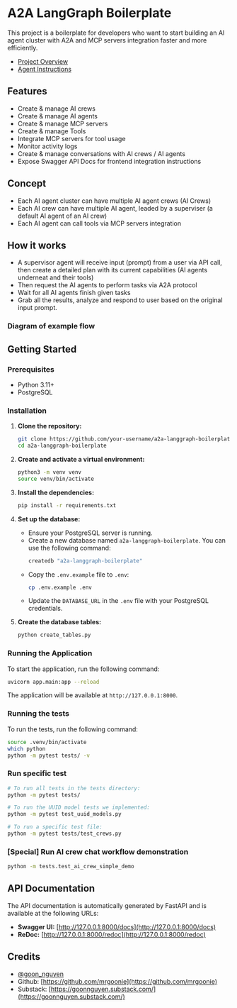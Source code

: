 # A2A LangGraph Boilerplate

This project is a boilerplate for developers who want to start building an AI agent cluster with A2A and MCP servers integration faster and more efficiently.

- [Project Overview](PROJECT_OVERVIEW.md)
- [Agent Instructions](AGENT_INSTRUCTIONS.md)

## Features

*   Create & manage AI crews
*   Create & manage AI agents
*   Create & manage MCP servers
*   Create & manage Tools
*   Integrate MCP servers for tool usage
*   Monitor activity logs
*   Create & manage conversations with AI crews / AI agents
*   Expose Swagger API Docs for frontend integration instructions

## Concept
* Each AI agent cluster can have multiple AI agent crews (AI Crews)
* Each AI crew can have multiple AI agent, leaded by a superviser (a default AI agent of an AI crew)
* Each AI agent can call tools via MCP servers integration

## How it works
* A supervisor agent will receive input (prompt) from a user via API call, then create a detailed plan with its current capabilities (AI agents underneat and their tools)
* Then request the AI agents to perform tasks via A2A protocol
* Wait for all AI agents finish given tasks
* Grab all the results, analyze and respond to user based on the original input prompt.

### Diagram of example flow

<diagram of example flow>

## Getting Started

### Prerequisites

*   Python 3.11+
*   PostgreSQL

### Installation

1.  **Clone the repository:**
    ```bash
    git clone https://github.com/your-username/a2a-langgraph-boilerplate.git
    cd a2a-langgraph-boilerplate
    ```

2.  **Create and activate a virtual environment:**
    ```bash
    python3 -m venv venv
    source venv/bin/activate
    ```

3.  **Install the dependencies:**
    ```bash
    pip install -r requirements.txt
    ```

4.  **Set up the database:**
    *   Ensure your PostgreSQL server is running.
    *   Create a new database named `a2a-langgraph-boilerplate`. You can use the following command:
        ```bash
        createdb "a2a-langgraph-boilerplate"
        ```
    *   Copy the `.env.example` file to `.env`:
        ```bash
        cp .env.example .env
        ```
    *   Update the `DATABASE_URL` in the `.env` file with your PostgreSQL credentials.

5.  **Create the database tables:**
    ```bash
    python create_tables.py
    ```

### Running the Application

To start the application, run the following command:

```bash
uvicorn app.main:app --reload
```

The application will be available at `http://127.0.0.1:8000`.

### Running the tests

To run the tests, run the following command:

```bash
source .venv/bin/activate
which python
python -m pytest tests/ -v
```

### Run specific test

```bash
# To run all tests in the tests directory:
python -m pytest tests/

# To run the UUID model tests we implemented:
python -m pytest test_uuid_models.py

# To run a specific test file:
python -m pytest tests/test_crews.py
```

### [Special] Run AI crew chat workflow demonstration

```bash
python -m tests.test_ai_crew_simple_demo
```

## API Documentation

The API documentation is automatically generated by FastAPI and is available at the following URLs:

*   **Swagger UI:** [http://127.0.0.1:8000/docs](http://127.0.0.1:8000/docs)
*   **ReDoc:** [http://127.0.0.1:8000/redoc](http://127.0.0.1:8000/redoc)

## Credits

*   [@goon_nguyen](https://x.com/goon_nguyen)
*   Github: [https://github.com/mrgoonie](https://github.com/mrgoonie)
*   Substack: [https://goonnguyen.substack.com/](https://goonnguyen.substack.com/)
